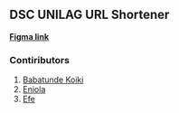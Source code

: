 ## DSC UNILAG URL Shortener
 [**Figma link**](https://www.figma.com/file/TPzBQr2d5lfWRb5jyqIpmd/Untitled?node-id=0%3A1)

### Contiributors
1. [Babatunde Koiki](https://github.com/Babatunde13)
2. [Eniola]()
3. [Efe]()